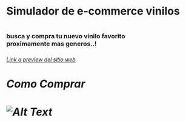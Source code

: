 <h1>Simulador de e-commerce vinilos<h1/>
<h3>busca y compra tu nuevo vinilo favorito<br>proximamente mas generos..!<h3/>
<h6><a href="https://poopify-react-betancourt.vercel.app/">Link a preview del sitio web<a/><h6/<>

<h1>Como Comprar<h1>

![Alt Text](https://imgur.com/qSdxXSY.gif)

